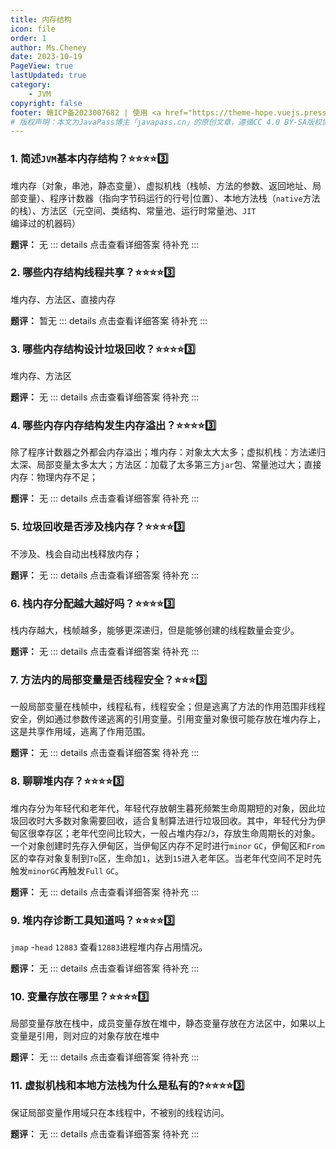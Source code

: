 ```yaml
---
title: 内存结构
icon: file
order: 1
author: Ms.Cheney
date: 2023-10-19
PageView: true
lastUpdated: true
category:
    - JVM
copyright: false
footer: 赣ICP备2023007682 | 使用 <a href="https://theme-hope.vuejs.press/zh/" target="_blank">VuePress Theme Hope</a> 主题 | MIT 协议, 版权所有 © 2023-Cheney,2018-present Mr.Hope
# 版权声明：本文为JavaPass博主「javapass.cn」的原创文章，遵循CC 4.0 BY-SA版权协议，转载请附上原文出处链接及本声明。
--- 
```


### 1. 简述`JVM`基本内存结构？:star::star::star::star::three:
堆内存（对象，串池，静态变量）、虚拟机栈（栈帧、方法的参数、返回地址、局部变量）、程序计数器（指向字节码运行的行号|位置）、本地方法栈（`native`方法的栈）、方法区（元空间、类结构、常量池、运行时常量池、`JIT`编译过的机器码）

**题评：** 无
::: details 点击查看详细答案
待补充
:::

### 2. 哪些内存结构线程共享？:star::star::star::star::three:
堆内存、方法区、直接内存

**题评：** 暂无
::: details 点击查看详细答案
待补充
:::

### 3. 哪些内存结构设计垃圾回收？:star::star::star::star::three:
 堆内存、方法区

**题评：** 无
::: details 点击查看详细答案
待补充
:::

### 4. 哪些内存内存结构发生内存溢出？:star::star::star::star::three:
除了程序计数器之外都会内存溢出；堆内存：对象太大太多；虚拟机栈：方法递归太深、局部变量太多太大；方法区：加载了太多第三方`jar`包、常量池过大；直接内存：物理内存不足；

**题评：** 无
::: details 点击查看详细答案
待补充
:::

### 5. 垃圾回收是否涉及栈内存？:star::star::star::star::three:
 不涉及、栈会自动出栈释放内存；

**题评：** 无
::: details 点击查看详细答案
待补充
:::

### 6. 栈内存分配越大越好吗？:star::star::star::star::three:
 栈内存越大，栈帧越多，能够更深递归，但是能够创建的线程数量会变少。

**题评：** 无
::: details 点击查看详细答案
待补充
:::

### 7. 方法内的局部变量是否线程安全？:star::star::star::three:
一般局部变量在栈帧中，线程私有，线程安全；但是逃离了方法的作用范围非线程安全，例如通过参数传递逃离的引用变量。引用变量对象很可能存放在堆内存上，这是共享作用域，逃离了作用范围。

**题评：** 无
::: details 点击查看详细答案
待补充
:::

### 8. 聊聊堆内存？:star::star::star::star::three:
堆内存分为年轻代和老年代，年轻代存放朝生暮死频繁生命周期短的对象，因此垃圾回收时大多数对象需要回收，适合复制算法进行垃圾回收。其中，年轻代分为伊甸区很幸存区；老年代空间比较大，一般占堆内存`2`/`3`，存放生命周期长的对象。一个对象创建时先存入伊甸区，当伊甸区内存不足时进行`minor` `GC`，伊甸区和`From`区的幸存对象复制到`To`区，生命加`1`，达到`15`进入老年区。当老年代空间不足时先触发`minorGC`再触发`Full` `GC`。

**题评：** 无
::: details 点击查看详细答案
待补充
:::

### 9. 堆内存诊断工具知道吗？:star::star::star::star::three:
 `jmap` -`head` `12883`  查看`12883`进程堆内存占用情况。

**题评：** 无
::: details 点击查看详细答案
待补充
:::

### 10. 变量存放在哪里？:star::star::star::star::three:
局部变量存放在栈中，成员变量存放在堆中，静态变量存放在方法区中，如果以上变量是引用，则对应的对象存放在堆中

**题评：** 无
::: details 点击查看详细答案
待补充
:::

### 11. 虚拟机栈和本地方法栈为什么是私有的?:star::star::star::star::three:
保证局部变量作用域只在本线程中，不被别的线程访问。

**题评：** 无
::: details 点击查看详细答案
待补充
:::

